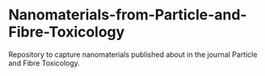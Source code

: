 # Nanomaterials-from-Particle-and-Fibre-Toxicology
Repository to capture nanomaterials published about in the journal Particle and Fibre Toxicology.

